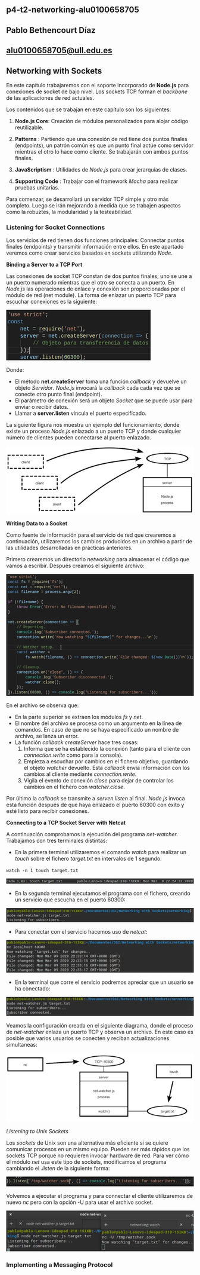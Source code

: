 ## p4-t2-networking-alu0100658705
## Pablo Bethencourt Díaz
## alu0100658705@ull.edu.es


## Networking with Sockets

En este capítulo trabajaremos con el soporte incorporado de **Node.js** para conexiones de socket de bajo nivel. Los sockets TCP forman el *backbone* de las aplicaciones de red actuales.

Los contenidos que se trabajan en este capítulo son los siguientes:

1. **Node.js Core**: Creación de módulos personalizados para alojar código reutilizable.

2. **Patterns** : Partiendo que una conexión de red tiene dos puntos finales (endpoints), un patrón común es que un punto final actúe como servidor mientras el otro lo hace como cliente. Se trabajarán con ambos puntos finales.

3. **JavaScriptism** : Utilidades de *Node.js* para crear jerarquías de clases.

4. **Supporting Code** : Trabajar con el framework *Mocha* para realizar pruebas unitarias.

Para comenzar, se desarrollará un servidor TCP simple y otro más completo. Luego se irán mejorando a medida que se trabajen aspectos como la robuztes, la modularidad y la testeabilidad.

### Listening for Socket Connections

 Los servicios de red tienen dos funciones principales: Connectar puntos finales (endpoints) y transmitir información entre ellos. En este apartado veremos como crear servicios basados en sockets utilizando *Node*.


**Binding a Server to a TCP Port**

Las conexiones de socket TCP constan de dos puntos finales; uno se une a un puerto numerado mientras que el otro se conecta a un puerto. En *Node.js* las operaciones de enlace y conexión son proporcionadas por el módulo de red (net module). La forma de enlazar un puerto TCP para escuchar conexiones es la siguiente:

![imagen01](images/cap01.png)

Donde:

- El método **net.createServer** toma una función *callback* y devuelve un objeto *Servidor*. *Node.js* invocará la *callback* cada cada vez que se conecte otro punto final (endpoint).
- El parámetro de conexión será un objeto *Socket* que se puede usar para enviar o recibir datos.
- Llamar a **server.listen** vincula el puerto especificado.

La siguiente figura nos muestra un ejemplo del funcionamiento, donde existe un proceso *Node.js* enlazado a un puerto TCP y donde cualquier número de clientes pueden conectarse al puerto enlazado.

![imagen02](images/cap02.png)


**Writing Data to a Socket**

Como fuente de información para el servicio de red que crearemos a continuación, utilizaremos los cambios producidos en un archivo a partir de las utilidades desarrolladas en prácticas anteriores. 

Primero crearemos un directorio *networking* para almacenar el código que vamos a escribir. Después creamos el siguiente archivo:

![imagen03](images/cap03.png)

En el archivo se observa que:

- En la parte superior se extraen los módulos *fs* y *net*.
- El nombre del archivo se procesa como un argumento en la línea de comandos. En caso de que no se haya especificado un nombre de archivo, se lanza un error.
-  La función *callback createServer* hace tres cosas:
    1. Informa que se ha establecido la conexión (tanto para el cliente con *connection.write* como para la consola).
    2. Empieza a escuchar por cambios en el fichero objetivo, guardando el objeto *watcher* devuelto. Esta *callback* envia información con los cambios al cliente mediante *connection.write*.
    3. Vigila el evento de conexión *close* para dejar de controlar los cambios en el fichero con *watcher.close*.

Por último la *callback* se transmite a *serven.listen* al final. *Node.js* invoca esta función después de que haya enlazado el puerto 60300 con éxito y esté listo para recibir conexiones.


**Connecting to a TCP Socket Server with Netcat**

A continuación comprobamos la ejecución del programa *net-watcher*. Trabajamos con tres terminales distintas:

- En la primera terminal utilizaremos el comando *watch* para realizar un *touch* sobre el fichero *target.txt* en intervalos de 1 segundo:

<code>watch -n 1 touch target.txt</code>

![imagen04](images/cap04.png)

- En la segunda terminal ejecutamos el programa con el fichero, creando un servicio que escucha en el puerto 60300:

![imagen05](images/cap05.png)

- Para conectar con el servicio hacemos uso de *netcat*:

![imagen06](images/cap06.png)

- En la terminal que corre el servicio podremos apreciar que un usuario se ha conectado:

![imagen07](images/cap07.png)

Veamos la configuración creada en el siguiente diagrama, donde el proceso de *net-watcher* enlaza un puerto TCP y observa un archivo. En este caso es posible que varios usuarios se conecten y reciban actualizaciones simultaneas:

![imagen08](images/cap08.png)

*Listening to Unix Sockets*

Los *sockets* de Unix son una alternativa más eficiente si se quiere comunicar procesos en un mismo equipo. Pueden ser más rápidos que los sockets TCP porque no requieren invocar hardware de red.
Para ver cómo el módulo *net* usa este tipo de sockets, modificamos el programa cambiando el *.listen* de la siguiente forma:

![imagen09](images/cap09.png)

Volvemos a ejecutar el programa y para connectar el cliente utilizaremos de nuevo *nc* pero con la opción -U para usar el archivo socket.

![imagen10](images/cap10.png)

### Implementing a Messaging Protocol